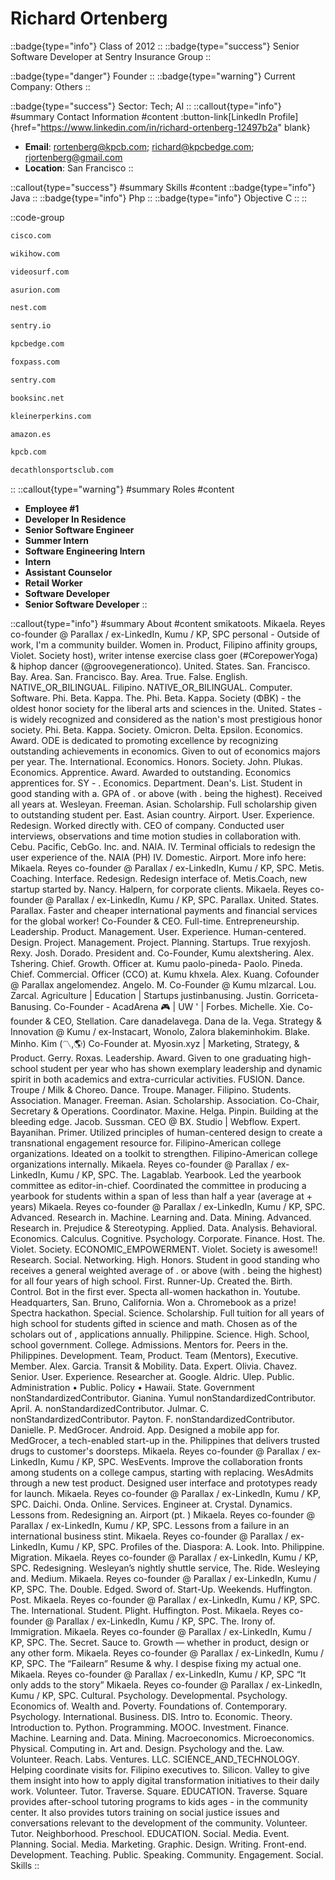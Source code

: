 # Richard Ortenberg
::badge{type="info"}
Class of 2012
::
::badge{type="success"}
Senior Software Developer at Sentry Insurance Group
::

::badge{type="danger"}
Founder
::
::badge{type="warning"}
Current Company: Others
::

::badge{type="success"}
Sector: Tech; AI
::
::callout{type="info"}
#summary
Contact Information
#content
:button-link[LinkedIn Profile]{href="https://www.linkedin.com/in/richard-ortenberg-12497b2a" blank}
- **Email**: rortenberg@kpcb.com; richard@kpcbedge.com; rjortenberg@gmail.com
- **Location**: San Francisco
::

::callout{type="success"}
#summary
Skills
#content
::badge{type="info"}
Java
::
::badge{type="info"}
Php
::
::badge{type="info"}
Objective C
::
::

::code-group
```bash [Cisco]
cisco.com
```
```bash [wikiHow]
wikihow.com
```
```bash [VideoSurf]
videosurf.com
```
```bash [Asurion]
asurion.com
```
```bash [Nest Labs]
nest.com
```
```bash [Sentry]
sentry.io
```
```bash [KPCB Edge]
kpcbedge.com
```
```bash [Foxpass]
foxpass.com
```
```bash [Sentry Insurance Group]
sentry.com
```
```bash [Books Inc.]
booksinc.net
```
```bash [Kleiner Perkins]
kleinerperkins.com
```
```bash [Amazon.com]
amazon.es
```
```bash [Kleiner Perkins Caufield & Byers]
kpcb.com
```
```bash [Decathlon Sports Club]
decathlonsportsclub.com
```
::
::callout{type="warning"}
#summary
Roles
#content
- **Employee #1**
- **Developer In Residence**
- **Senior Software Engineer**
- **Summer Intern**
- **Software Engineering Intern**
- **Intern**
- **Assistant Counselor**
- **Retail Worker**
- **Software Developer**
- **Senior Software Developer**
::

::callout{type="info"}
#summary
About
#content
smikatoots. Mikaela. Reyes co-founder @ Parallax / ex-LinkedIn, Kumu / KP, SPC personal - Outside of work, I'm a community builder. Women in. Product, Filipino affinity groups, Violet. Society host), writer intense exercise class goer (#CorepowerYoga) & hiphop dancer (@groovegenerationco). United. States. San. Francisco. Bay. Area. San. Francisco. Bay. Area. True. False. English. NATIVE_OR_BILINGUAL. Filipino. NATIVE_OR_BILINGUAL. Computer. Software. Phi. Beta. Kappa. The. Phi. Beta. Kappa. Society (ΦΒΚ) - the oldest honor society for the liberal arts and sciences in the. United. States - is widely recognized and considered as the nation's most prestigious honor society. Phi. Beta. Kappa. Society. Omicron. Delta. Epsilon. Economics. Award. ODE is dedicated to promoting excellence by recognizing outstanding achievements in economics. Given to out of economics majors per year. The. International. Economics. Honors. Society. John. Plukas. Economics. Apprentice. Award. Awarded to outstanding. Economics apprentices for. SY - . Economics. Department. Dean's. List. Student in good standing with a. GPA of . or above (with . being the highest). Received all years at. Wesleyan. Freeman. Asian. Scholarship. Full scholarship given to outstanding student per. East. Asian country. Airport. User. Experience. Redesign. Worked directly with. CEO of company. Conducted user interviews, observations and time motion studies in collaboration with. Cebu. Pacific, CebGo. Inc. and. NAIA. IV. Terminal officials to redesign the user experience of the. NAIA (PH) IV. Domestic. Airport. More info here: Mikaela. Reyes co-founder @ Parallax / ex-LinkedIn, Kumu / KP, SPC. Metis. Coaching. Interface. Redesign. Redesign interface of. Metis.Coach, new startup started by. Nancy. Halpern, for corporate clients. Mikaela. Reyes co-founder @ Parallax / ex-LinkedIn, Kumu / KP, SPC. Parallax. United. States. Parallax. Faster and cheaper international payments and financial services for the global worker! Co-Founder & CEO. Full-time. Entrepreneurship. Leadership. Product. Management. User. Experience. Human-centered. Design. Project. Management. Project. Planning. Startups. True rexyjosh. Rexy. Josh. Dorado. President and. Co-Founder, Kumu alextshering. Alex. Tshering. Chief. Growth. Officer at. Kumu paolo-pineda- Paolo. Pineda. Chief. Commercial. Officer (CCO) at. Kumu khxela. Alex. Kuang. Cofounder @ Parallax angelomendez. Angelo. M. Co-Founder @ Kumu mlzarcal. Lou. Zarcal. Agriculture | Education | Startups justinbanusing. Justin. Gorriceta-Banusing. Co-Founder - AcadArena 🎮 | UW ' | Forbes. Michelle. Xie. Co-founder & CEO, Stellation. Care danadelavega. Dana de la. Vega. Strategy & Innovation @ Kumu / ex-Instacart, Wonolo, Zalora blakeminhokim. Blake. Minho. Kim (〽️,🌎) Co-Founder at. Myosin.xyz | Marketing, Strategy, & Product. Gerry. Roxas. Leadership. Award. Given to one graduating high-school student per year who has shown exemplary leadership and dynamic spirit in both academics and extra-curricular activities. FUSION. Dance. Troupe / Milk & Choreo. Dance. Troupe. Manager. Filipino. Students. Association. Manager. Freeman. Asian. Scholarship. Association. Co-Chair, Secretary & Operations. Coordinator. Maxine. Helga. Pinpin. Building at the bleeding edge. Jacob. Sussman. CEO @ BX. Studio | Webflow. Expert. Bayanihan. Primer. Utilized principles of human-centered design to create a transnational engagement resource for. Filipino-American college organizations. Ideated on a toolkit to strengthen. Filipino-American college organizations internally. Mikaela. Reyes co-founder @ Parallax / ex-LinkedIn, Kumu / KP, SPC. The. Lagablab. Yearbook. Led the yearbook committee as editor-in-chief. Coordinated the committee in producing a yearbook for students within a span of less than half a year (average at + years) Mikaela. Reyes co-founder @ Parallax / ex-LinkedIn, Kumu / KP, SPC. Advanced. Research in. Machine. Learning and. Data. Mining. Advanced. Research in. Prejudice & Stereotyping. Applied. Data. Analysis. Behavioral. Economics. Calculus. Cognitive. Psychology. Corporate. Finance. Host. The. Violet. Society. ECONOMIC_EMPOWERMENT. Violet. Society is awesome!! Research. Social. Networking. High. Honors. Student in good standing who receives a general weighted average of . or above (with . being the highest) for all four years of high school. First. Runner-Up. Created the. Birth. Control. Bot in the first ever. Specta all-women hackathon in. Youtube. Headquarters, San. Bruno, California. Won a. Chromebook as a prize! Spectra hackathon. Special. Science. Scholarship. Full tuition for all years of high school for students gifted in science and math. Chosen as of the scholars out of , applications annually. Philippine. Science. High. School, school government. College. Admissions. Mentors for. Peers in the. Philippines. Development. Team, Product. Team (Mentors), Executive. Member. Alex. Garcia. Transit & Mobility. Data. Expert. Olivia. Chavez. Senior. User. Experience. Researcher at. Google. Aldric. Ulep. Public. Administration • Public. Policy • Hawaii. State. Government nonStandardizedContributor. Gianina. Yumul nonStandardizedContributor. April. A. nonStandardizedContributor. Julmar. C. nonStandardizedContributor. Payton. F. nonStandardizedContributor. Danielle. P. MedGrocer. Android. App. Designed a mobile app for. MedGrocer, a tech-enabled start-up in the. Philippines that delivers trusted drugs to customer's doorsteps. Mikaela. Reyes co-founder @ Parallax / ex-LinkedIn, Kumu / KP, SPC. WesEvents. Improve the collaboration fronts among students on a college campus, starting with replacing. WesAdmits through a new test product. Designed user interface and prototypes ready for launch. Mikaela. Reyes co-founder @ Parallax / ex-LinkedIn, Kumu / KP, SPC. Daichi. Onda. Online. Services. Engineer at. Crystal. Dynamics. Lessons from. Redesigning an. Airport (pt. ) Mikaela. Reyes co-founder @ Parallax / ex-LinkedIn, Kumu / KP, SPC. Lessons from a failure in an international business stint. Mikaela. Reyes co-founder @ Parallax / ex-LinkedIn, Kumu / KP, SPC. Profiles of the. Diaspora: A. Look. Into. Philippine. Migration. Mikaela. Reyes co-founder @ Parallax / ex-LinkedIn, Kumu / KP, SPC. Redesigning. Wesleyan’s nightly shuttle service, The. Ride. Wesleying and. Medium. Mikaela. Reyes co-founder @ Parallax / ex-LinkedIn, Kumu / KP, SPC. The. Double. Edged. Sword of. Start-Up. Weekends. Huffington. Post. Mikaela. Reyes co-founder @ Parallax / ex-LinkedIn, Kumu / KP, SPC. The. International. Student. Plight. Huffington. Post. Mikaela. Reyes co-founder @ Parallax / ex-LinkedIn, Kumu / KP, SPC. The. Irony of. Immigration. Mikaela. Reyes co-founder @ Parallax / ex-LinkedIn, Kumu / KP, SPC. The. Secret. Sauce to. Growth — whether in product, design or any other form. Mikaela. Reyes co-founder @ Parallax / ex-LinkedIn, Kumu / KP, SPC. The “Failearn” Resume & why. I despise fixing my actual one. Mikaela. Reyes co-founder @ Parallax / ex-LinkedIn, Kumu / KP, SPC “It only adds to the story” Mikaela. Reyes co-founder @ Parallax / ex-LinkedIn, Kumu / KP, SPC. Cultural. Psychology. Developmental. Psychology. Economics of. Wealth and. Poverty. Foundations of. Contemporary. Psychology. International. Business. DIS. Intro to. Economic. Theory. Introduction to. Python. Programming. MOOC. Investment. Finance. Machine. Learning and. Data. Mining. Macroeconomics. Microeconomics. Physical. Computing in. Art and. Design. Psychology and the. Law. Volunteer. Reach. Labs. Ventures. LLC. SCIENCE_AND_TECHNOLOGY. Helping coordinate visits for. Filipino executives to. Silicon. Valley to give them insight into how to apply digital transformation initiatives to their daily work. Volunteer. Tutor. Traverse. Square. EDUCATION. Traverse. Square provides after-school tutoring programs to kids ages - in the community center. It also provides tutors training on social justice issues and conversations relevant to the development of the community. Volunteer. Tutor. Neighborhood. Preschool. EDUCATION. Social. Media. Event. Planning. Social. Media. Marketing. Graphic. Design. Writing. Front-end. Development. Teaching. Public. Speaking. Community. Engagement. Social. Skills
::
